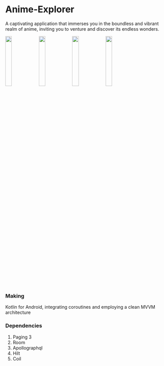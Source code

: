 # Anime-Explorer
A captivating application that immerses you in the boundless and vibrant realm of anime, inviting you to venture and discover its endless wonders.

<p float="left">
  <img src="https://github.com/aryanA101a/Anime-Explorer/assets/23309033/861b96e3-30f5-4122-bc66-c1aa6abfe508" width="20%" />
  <img src="https://github.com/aryanA101a/Anime-Explorer/assets/23309033/716352dc-1e6f-43fd-9204-032c0cdd6afa" width="20%" />
  <img src="https://github.com/aryanA101a/Anime-Explorer/assets/23309033/ae3aac0b-a6fc-4093-b1d8-92bc550b7fde" width="20%" />
  <img src="https://github.com/aryanA101a/Anime-Explorer/assets/23309033/ba140dfc-86eb-478f-8fc6-30912cb888f3" width="20%" /> 
</p>

### Making
Kotlin for Android, integrating coroutines and employing a clean MVVM architecture

### Dependencies
1. Paging 3
2. Room
3. Apollographql
4. Hilt
5. Coil
